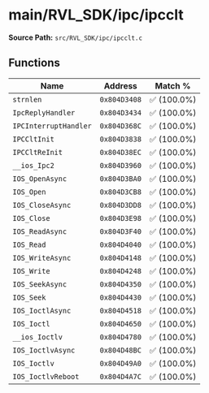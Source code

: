 # main/RVL_SDK/ipc/ipcclt

**Source Path:** `src/RVL_SDK/ipc/ipcclt.c`

## Functions

| Name | Address | Match % |
|------|---------|---------|
| `strnlen` | `0x804D3408` | :white_check_mark: (100.0%) |
| `IpcReplyHandler` | `0x804D3434` | :white_check_mark: (100.0%) |
| `IPCInterruptHandler` | `0x804D368C` | :white_check_mark: (100.0%) |
| `IPCCltInit` | `0x804D3838` | :white_check_mark: (100.0%) |
| `IPCCltReInit` | `0x804D38EC` | :white_check_mark: (100.0%) |
| `__ios_Ipc2` | `0x804D3960` | :white_check_mark: (100.0%) |
| `IOS_OpenAsync` | `0x804D3BA0` | :white_check_mark: (100.0%) |
| `IOS_Open` | `0x804D3CB8` | :white_check_mark: (100.0%) |
| `IOS_CloseAsync` | `0x804D3DD8` | :white_check_mark: (100.0%) |
| `IOS_Close` | `0x804D3E98` | :white_check_mark: (100.0%) |
| `IOS_ReadAsync` | `0x804D3F40` | :white_check_mark: (100.0%) |
| `IOS_Read` | `0x804D4040` | :white_check_mark: (100.0%) |
| `IOS_WriteAsync` | `0x804D4148` | :white_check_mark: (100.0%) |
| `IOS_Write` | `0x804D4248` | :white_check_mark: (100.0%) |
| `IOS_SeekAsync` | `0x804D4350` | :white_check_mark: (100.0%) |
| `IOS_Seek` | `0x804D4430` | :white_check_mark: (100.0%) |
| `IOS_IoctlAsync` | `0x804D4518` | :white_check_mark: (100.0%) |
| `IOS_Ioctl` | `0x804D4650` | :white_check_mark: (100.0%) |
| `__ios_Ioctlv` | `0x804D4780` | :white_check_mark: (100.0%) |
| `IOS_IoctlvAsync` | `0x804D48BC` | :white_check_mark: (100.0%) |
| `IOS_Ioctlv` | `0x804D49A0` | :white_check_mark: (100.0%) |
| `IOS_IoctlvReboot` | `0x804D4A7C` | :white_check_mark: (100.0%) |